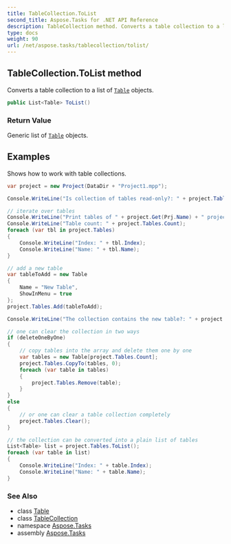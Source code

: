 ```yaml
---
title: TableCollection.ToList
second_title: Aspose.Tasks for .NET API Reference
description: TableCollection method. Converts a table collection to a list of Table objects
type: docs
weight: 90
url: /net/aspose.tasks/tablecollection/tolist/
---
```

## TableCollection.ToList method

Converts a table collection to a list of [`Table`](../../table/) objects.

```csharp
public List<Table> ToList()
```

### Return Value

Generic list of [`Table`](../../table/) objects.

## Examples

Shows how to work with table collections.

```csharp
var project = new Project(DataDir + "Project1.mpp");

Console.WriteLine("Is collection of tables read-only?: " + project.Tables.IsReadOnly);

// iterate over tables
Console.WriteLine("Print tables of " + project.Get(Prj.Name) + " project.");
Console.WriteLine("Table count: " + project.Tables.Count);
foreach (var tbl in project.Tables)
{
    Console.WriteLine("Index: " + tbl.Index);
    Console.WriteLine("Name: " + tbl.Name);
}

// add a new table
var tableToAdd = new Table
{
    Name = "New Table",
    ShowInMenu = true
};
project.Tables.Add(tableToAdd);

Console.WriteLine("The collection contains the new table?: " + project.Tables.Contains(tableToAdd));

// one can clear the collection in two ways
if (deleteOneByOne)
{
    // copy tables into the array and delete them one by one
    var tables = new Table[project.Tables.Count];
    project.Tables.CopyTo(tables, 0);
    foreach (var table in tables)
    {
        project.Tables.Remove(table);
    }
}
else
{
    // or one can clear a table collection completely
    project.Tables.Clear();
}

// the collection can be converted into a plain list of tables
List<Table> list = project.Tables.ToList();
foreach (var table in list)
{
    Console.WriteLine("Index: " + table.Index);
    Console.WriteLine("Name: " + table.Name);
}
```

### See Also

* class [Table](../../table/)
* class [TableCollection](../)
* namespace [Aspose.Tasks](../../tablecollection/)
* assembly [Aspose.Tasks](../../../)


